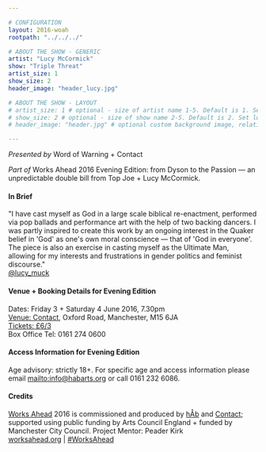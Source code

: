```yaml
---

# CONFIGURATION
layout: 2016-woah
rootpath: "../../../"

# ABOUT THE SHOW - GENERIC
artist: "Lucy McCormick"
show: "Triple Threat"
artist_size: 1
show_size: 2
header_image: "header_lucy.jpg"

# ABOUT THE SHOW - LAYOUT
# artist_size: 1 # optional - size of artist name 1-5. Default is 1. Set longer names to lower values
# show_size: 2 # optional - size of show name 2-5. Default is 2. Set longer names to lower values
# header_image: "header.jpg" # optional custom background image, relative to current page

---
```

*Presented by* Word of Warning + Contact        
           
*Part of* Works Ahead 2016 Evening Edition: from Dyson to the Passion — an unpredictable double bill from Top Joe + Lucy McCormick.      
         
#### In Brief                      
"I have cast myself as God in a large scale biblical re-enactment, performed via pop ballads and performance art with the help of two backing dancers. I was partly inspired to create this work by an ongoing interest in the Quaker belief in 'God' as one's own moral conscience — that of 'God in everyone'.<br>The piece is also an exercise in casting myself as the Ultimate Man, allowing for my interests and frustrations in gender politics and feminist discourse."           
<a href="http://twitter.com/lucy_muck" target="_blank">@lucy_muck</a>        
         
#### Venue + Booking Details for Evening Edition        
Dates: Friday 3 + Saturday 4 June 2016, 7.30pm        
<a href="http://contactmcr.com/visit/getting-here" target="_blank">Venue: Contact</a>, Oxford Road, Manchester, M15 6JA         
<a href="http://contactmcr.com/whats-on/47292-works-ahead/booking" target="_blank">Tickets: £6/3</a>               
Box Office Tel: 0161 274 0600        
          
#### Access Information for Evening Edition         
Age advisory: strictly 18+. For specific age and access information please email <mailto:info@habarts.org> or call 0161 232 6086.        
        
#### Credits         
[Works Ahead](/hab/worksahead) 2016 is commissioned and produced by [hÅb](/hab) and <a href="http://contactmcr.com" target="_blank">Contact</a>; supported using public funding by Arts Council England + funded by Manchester City Council. Project Mentor: Peader Kirk        
<a href="http://worksahead.org" target="_blank">worksahead.org</a> | <a href="http://twitter.com/hashtag/WorksAhead" target="_blank">#WorksAhead</a>

